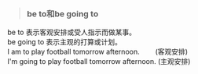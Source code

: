 >### be to和be going to
be to 表示客观安排或受人指示而做某事。 <br>
be going to 表示主观的打算或计划。 <br>
I am to play football tomorrow afternoon.　　 (客观安排) <br>
I'm going to play football tomorrow afternoon. (主观安排)

